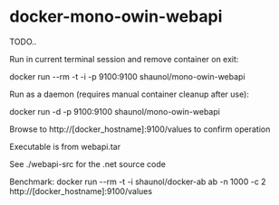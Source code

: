 docker-mono-owin-webapi
=======================

TODO..

Run in current terminal session and remove container on exit:

docker run --rm -t -i -p 9100:9100 shaunol/mono-owin-webapi

Run as a daemon (requires manual container cleanup after use):

docker run -d -p 9100:9100 shaunol/mono-owin-webapi

Browse to http://[docker_hostname]:9100/values to confirm operation

Executable is from webapi.tar

See ./webapi-src for the .net source code

Benchmark:
docker run --rm -t -i shaunol/docker-ab ab -n 1000 -c 2 http://[docker_hostname]:9100/values